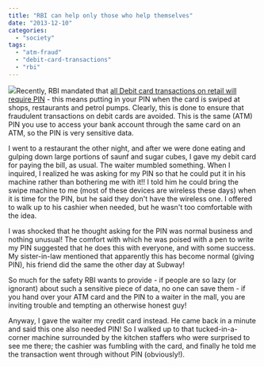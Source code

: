 ```yaml
---
title: "RBI can help only those who help themselves"
date: "2013-12-10"
categories: 
  - "society"
tags: 
  - "atm-fraud"
  - "debit-card-transactions"
  - "rbi"
---
```


![](images/121013_1557_rbicanhelpo1.jpg)Recently, RBI mandated that [all Debit card transactions on retail will require PIN](http://www.livemint.com/Money/X8xoDsLpud1F3XyCZXDR2M/Youll-have-to-use-ATM-PIN-when-you-swipe-your-debit-card.html) - this means putting in your PIN when the card is swiped at shops, restaurants and petrol pumps. Clearly, this is done to ensure that fraudulent transactions on debit cards are avoided. This is the same (ATM) PIN you use to access your bank account through the same card on an ATM, so the PIN is very sensitive data.

I went to a restaurant the other night, and after we were done eating and gulping down large portions of saunf and sugar cubes, I gave my debit card for paying the bill, as usual. The waiter mumbled something. When I inquired, I realized he was asking for my PIN so that he could put it in his machine rather than bothering me with it!! I told him he could bring the swipe machine to me (most of these devices are wireless these days) when it is time for the PIN, but he said they don't have the wireless one. I offered to walk up to his cashier when needed, but he wasn't too comfortable with the idea.

I was shocked that he thought asking for the PIN was normal business and nothing unusual! The comfort with which he was poised with a pen to write my PIN suggested that he does this with everyone, and with some success. My sister-in-law mentioned that apparently this has become normal (giving PIN), his friend did the same the other day at Subway!

So much for the safety RBI wants to provide - if people are so lazy (or ignorant) about such a sensitive piece of data, no one can save them - if you hand over your ATM card and the PIN to a waiter in the mall, you are inviting trouble and tempting an otherwise honest guy!

Anyway, I gave the waiter my credit card instead. He came back in a minute and said this one also needed PIN! So I walked up to that tucked-in-a-corner machine surrounded by the kitchen staffers who were surprised to see me there; the cashier was fumbling with the card, and finally he told me the transaction went through without PIN (obviously!).
